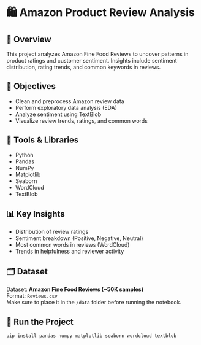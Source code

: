 # 🛍️ Amazon Product Review Analysis

## 📖 Overview
This project analyzes Amazon Fine Food Reviews to uncover patterns in product ratings and customer sentiment. Insights include sentiment distribution, rating trends, and common keywords in reviews.

## 🎯 Objectives
- Clean and preprocess Amazon review data  
- Perform exploratory data analysis (EDA)  
- Analyze sentiment using TextBlob  
- Visualize review trends, ratings, and common words  

## 🧠 Tools & Libraries
- Python  
- Pandas  
- NumPy  
- Matplotlib  
- Seaborn  
- WordCloud  
- TextBlob  

## 📊 Key Insights
- Distribution of review ratings  
- Sentiment breakdown (Positive, Negative, Neutral)  
- Most common words in reviews (WordCloud)  
- Trends in helpfulness and reviewer activity  

## 🗂️ Dataset
Dataset: **Amazon Fine Food Reviews (~50K samples)**  
Format: `Reviews.csv`  
Make sure to place it in the `/data` folder before running the notebook.

## 🚀 Run the Project
```bash
pip install pandas numpy matplotlib seaborn wordcloud textblob
